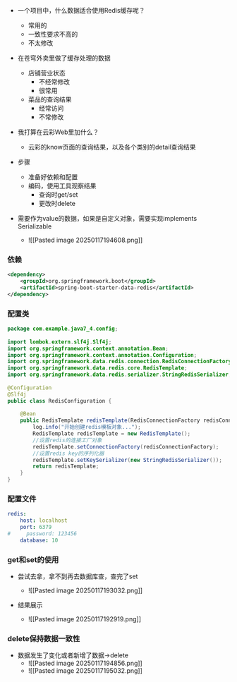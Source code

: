 - 一个项目中，什么数据适合使用Redis缓存呢？
	- 常用的
	- 一致性要求不高的
	- 不太修改

- 在苍穹外卖里做了缓存处理的数据
	- 店铺营业状态
		- 不经常修改
		- 很常用
	- 菜品的查询结果
		- 经常访问
		- 不常修改

- 我打算在云彩Web里加什么？
	- 云彩的know页面的查询结果，以及各个类别的detail查询结果


- 步骤
	- 准备好依赖和配置
	- 编码，使用工具观察结果
		- 查询时get/set
		- 更改时delete
- 需要作为value的数据，如果是自定义对象，需要实现implements Serializable
	- ![[Pasted image 20250117194608.png]]

### 依赖
```xml
<dependency>  
    <groupId>org.springframework.boot</groupId>  
    <artifactId>spring-boot-starter-data-redis</artifactId>  
</dependency>
```

### 配置类
```java
package com.example.java7_4.config;  
  
import lombok.extern.slf4j.Slf4j;  
import org.springframework.context.annotation.Bean;  
import org.springframework.context.annotation.Configuration;  
import org.springframework.data.redis.connection.RedisConnectionFactory;  
import org.springframework.data.redis.core.RedisTemplate;  
import org.springframework.data.redis.serializer.StringRedisSerializer;  
  
@Configuration  
@Slf4j  
public class RedisConfiguration {  
  
    @Bean  
    public RedisTemplate redisTemplate(RedisConnectionFactory redisConnectionFactory){  
        log.info("开始创建redis模板对象...");  
        RedisTemplate redisTemplate = new RedisTemplate();  
        //设置redis的连接工厂对象  
        redisTemplate.setConnectionFactory(redisConnectionFactory);  
        //设置redis key的序列化器  
        redisTemplate.setKeySerializer(new StringRedisSerializer());  
        return redisTemplate;  
    }  
}
```

### 配置文件
```yml
redis:  
    host: localhost  
    port: 6379  
#     password: 123456  
    database: 10
```


### get和set的使用
- 尝试去拿，拿不到再去数据库查，查完了set
	- ![[Pasted image 20250117193032.png]]

- 结果展示
	- ![[Pasted image 20250117192919.png]]


### delete保持数据一致性
- 数据发生了变化或者新增了数据->delete
	- ![[Pasted image 20250117194856.png]]
	- ![[Pasted image 20250117195032.png]]